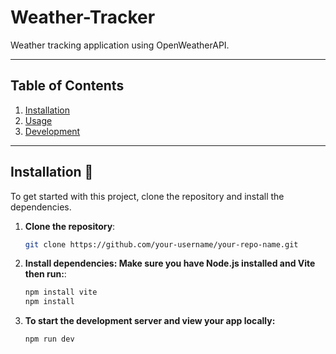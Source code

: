 # **Weather-Tracker**

Weather tracking application using OpenWeatherAPI.

---

## **Table of Contents**
1. [Installation](#installation)
2. [Usage](#usage)
3. [Development](#development)

---

## **Installation** 🚀

To get started with this project, clone the repository and install the dependencies.

1. **Clone the repository**:
   ```bash
   git clone https://github.com/your-username/your-repo-name.git

2. **Install dependencies: Make sure you have Node.js installed and Vite then run:**:
   ```bash
   npm install vite
   npm install

3. **To start the development server and view your app locally:**
    ```bash
    npm run dev